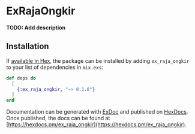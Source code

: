 # ExRajaOngkir

**TODO: Add description**

## Installation

If [available in Hex](https://hex.pm/docs/publish), the package can be installed
by adding `ex_raja_ongkir` to your list of dependencies in `mix.exs`:

```elixir
def deps do
  [
    {:ex_raja_ongkir, "~> 0.1.0"}
  ]
end
```

Documentation can be generated with [ExDoc](https://github.com/elixir-lang/ex_doc)
and published on [HexDocs](https://hexdocs.pm). Once published, the docs can
be found at [https://hexdocs.pm/ex_raja_ongkir](https://hexdocs.pm/ex_raja_ongkir).

